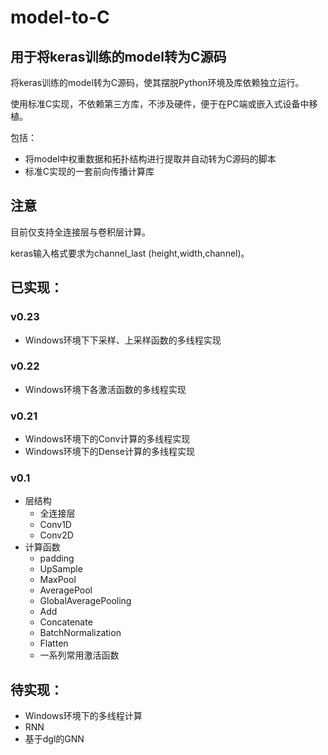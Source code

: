 # model-to-C
## 用于将keras训练的model转为C源码

将keras训练的model转为C源码，使其摆脱Python环境及库依赖独立运行。

使用标准C实现，不依赖第三方库，不涉及硬件，便于在PC端或嵌入式设备中移植。

包括：
- 将model中权重数据和拓扑结构进行提取并自动转为C源码的脚本
- 标准C实现的一套前向传播计算库

## 注意
目前仅支持全连接层与卷积层计算。

keras输入格式要求为channel_last (height,width,channel)。

## 已实现：
### v0.23
- Windows环境下下采样、上采样函数的多线程实现

### v0.22
- Windows环境下各激活函数的多线程实现

### v0.21
- Windows环境下的Conv计算的多线程实现
- Windows环境下的Dense计算的多线程实现

### v0.1
- 层结构
  - 全连接层
  - Conv1D
  - Conv2D
- 计算函数
  - padding
  - UpSample
  - MaxPool
  - AveragePool
  - GlobalAveragePooling
  - Add
  - Concatenate
  - BatchNormalization
  - Flatten
  - 一系列常用激活函数

## 待实现：
- Windows环境下的多线程计算
- RNN
- 基于dgl的GNN
